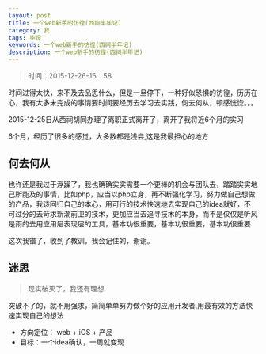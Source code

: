 ```yaml
---
layout: post
title: 一个web新手的彷徨(西祠半年记)
category: 我
tags: 毕设
keywords: 一个web新手的彷徨(西祠半年记)
description: 一个web新手的彷徨(西祠半年记)
---
```



> 时间：2015-12-26-16：58

时间过得太快，来不及去品思什么，但是一旦停下，一种好似恐惧的彷徨，历历在心，我有太多未完成的事情要时间要经历去学习去实践，何去何从，顿感恍惚。。。

2015-12-25日从西祠胡同办理了离职正式离开了，离开了我将近6个月的实习

6个月，经历了很多的感觉，大多数都是浅尝,这是我最担心的地方

## 何去何从

也许还是我过于浮躁了，我也确确实实需要一个更棒的机会与团队去，踏踏实实地己所能及的事情，比如php，应当以php立身，再不断强化学习，努力做自己想做的产品，我该回归自己的本心，用可行的技术快速地去实现自己的idea就好，不可过分的去苛求新潮前卫的技术，更加应当去追寻技术的本身，而不是仅仅是听风是雨的去用应用层表现层的工具，基本功很重要，基本功很重要，基本功很重要

这次我错了，收到了教训，我会记住的，谢谢。

## 迷思

> 现实破灭了，我还有理想 

突破不了的，就不用强求，简简单单努力做个好的应用开发者,用最有效的方法快速实现自己的想法

* 方向定位： web + iOS + 产品
* 目标：一个idea确认，一周就变现


